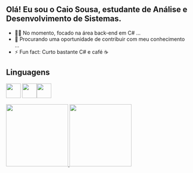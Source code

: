 ## Olá! Eu sou o Caio Sousa, estudante de Análise e Desenvolvimento de Sistemas.
- 👨‍💻 No momento, focado na área back-end em C# ...
- 🤔 Procurando uma oportunidade de contribuir com meu conhecimento ...
- ⚡ Fun fact: Curto bastante C# e café ☕

## Linguagens 
<img src="https://cdn.jsdelivr.net/gh/devicons/devicon/icons/csharp/csharp-original.svg" width="40" height="40"/> <img src="https://cdn.jsdelivr.net/gh/devicons/devicon/icons/java/java-original.svg" width="40" height="40"/><img src="https://cdn.jsdelivr.net/gh/devicons/devicon/icons/python/python-original-wordmark.svg" width="40" height="40"/>
<div><a href="https://github.com/caio-sousa10"><img height="170em" src="https://github-readme-stats.vercel.app/api/top-langs/?username=caio-sousa10&layout=compact&langs_count=7&theme=dracula"/>
<img height="170em" src="https://github-readme-stats.vercel.app/api?username=caio-sousa10&show_icons=true&theme=dracula&include_all_commits=true&count_private=true"/></div>
